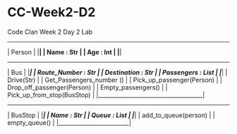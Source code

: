 # CC-Week2-D2
Code Clan Week 2 Day 2 Lab

______________
|   Person   |
|____________|
| Name : Str |
| Age  : Int |
|____________|

_______________________________________
|         Bus                         |
|_____________________________________|
|  Route_Number : Str                 |
|  Destination  : Str                 |
|  Passengers   : List                |
|_____________________________________|
|  Drive(Str)                         |
|  Get_Passengers_number ()           |
|  Pick_up_passenger(Person)          |
|  Drop_off_passenger(Person)         |
|  Empty_passengers()                 |
|  Pick_up_from_stop(BusStop)         |
|_____________________________________|

___________________________
|       BusStop           |
|_________________________|
|   Name  : Str           |
|   Queue : List          |
|_________________________|
|   add_to_queue(person)  |
|   empty_queue()         |
|_________________________|



